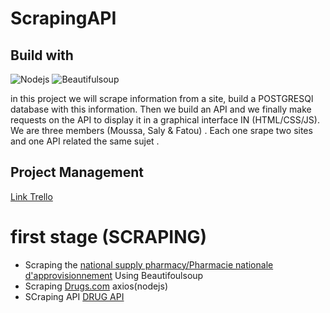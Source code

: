 # ScrapingAPI
## Build with
![Nodejs](https://images.g2crowd.com/uploads/product/image/large_detail/large_detail_f0b606abb6d19089febc9faeeba5bc05/nodejs-development-services.png) ![Beautifulsoup](https://miro.medium.com/v2/resize:fit:650/1*0Vq4emmw5LEuZDo4JyGoBQ.png)


in this project we will scrape information from a site, build a POSTGRESQl database with this information. Then we build an API and we finally make requests on the API to display it in a graphical interface IN (HTML/CSS/JS).
We are three members (Moussa, Saly & Fatou) . Each one srape two sites and one API related the same sujet .

## Project Management
[Link Trello](https://trello.com/b/T96MVz0R/conduite-de-projet)

# first stage (SCRAPING)
*  Scraping the [national supply pharmacy/Pharmacie nationale d'approvisionnement](https://www.pna.sn/) Using Beautifoulsoup
*  Scraping  [Drugs.com](https://www.drugs.com/) axios(nodejs) 
*  SCraping API [DRUG API](https://rapidapi.com/rnelsomain/api/drug-info-and-price-history) 
